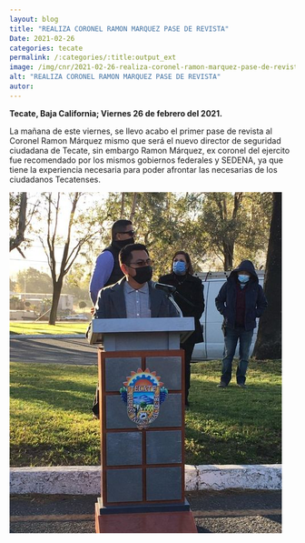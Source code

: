```yaml
---
layout: blog
title: "REALIZA CORONEL RAMON MARQUEZ PASE DE REVISTA"
Date: 2021-02-26
categories: tecate
permalink: /:categories/:title:output_ext
image: /img/cnr/2021-02-26-realiza-coronel-ramon-marquez-pase-de-revista.jpg
alt: "REALIZA CORONEL RAMON MARQUEZ PASE DE REVISTA"
autor:
---
```


**Tecate, Baja California; Viernes 26 de febrero del 2021.** 

La mañana de este viernes, se llevo acabo el primer pase de revista al Coronel Ramon Márquez mismo que será el nuevo director de seguridad ciudadana de Tecate, sin embargo Ramon Márquez, ex coronel del ejercito fue recomendado por los mismos gobiernos federales y SEDENA, ya que tiene la experiencia necesaria para poder afrontar las necesarias de los ciudadanos Tecatenses.

<div id="carouselExampleSlidesOnly" class="carousel slide" data-ride="carousel">
  <div class="carousel-inner">
    <div class="carousel-item active">
       <img class="d-block w-100" src="/img/cnr/2021-02-26-realiza-coronel-ramon-marquez-pase-de-revista.jpg" loading="lazy"  alt="REALIZA CORONEL RAMON MARQUEZ PASE DE REVISTA">
    </div>
  </div>
</div>